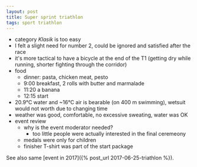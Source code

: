 ```yaml
---
layout: post
title: Super sprint triathlon
tags: sport triathlon
---
```


- category *Klasik* is too easy
- I felt a slight need for number 2, could be ignored and satisfied after the race
- it's more tactical to have a bicycle at the end of the T1 (getting dry while
  running, shorter fighting through the corridor)
- food
  - dinner: pasta, chicken meat, pesto
  - 9:00 breakfast, 2 rolls with butter and marmalade
  - 11:20 a banana
  - 12:15 start
- 20.9°C water and ~16°C air is bearable (on 400 m swimming), wetsuit would not
  worth due to changing time
- weather was good, comfortable, no excessive sweating, water was OK
- event review
  - why is the event moderator needed?
    - too little people were actually interested in the final ceremeony
  - medals were only for children
  - finisher T-shirt was part of the start package

See also same [event in 2017]({% post_url 2017-06-25-triathlon %}).
